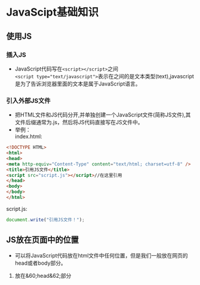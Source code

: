 # JavaScipt基础知识

## 使用JS
### 插入JS
* JavaScript代码写在```<script></script>```之间  
```<script type="text/javascript">```表示在<script></script>之间的是文本类型(text),javascript是为了告诉浏览器里面的文本是属于JavaScript语言。
### 引入外部JS文件
* 把HTML文件和JS代码分开,并单独创建一个JavaScript文件(简称JS文件),其文件后缀通常为.js，然后将JS代码直接写在JS文件中。
* 举例：  
index.html:
```html
<!DOCTYPE HTML>
<html>
<head>
<meta http-equiv="Content-Type" content="text/html; charset=utf-8" />
<title>引用JS文件</title>
<script src="script.js"></script>//在这里引用
</head>
<body>
</body>
</html>
```
script.js:
```javascript
document.write("引用JS文件！");
```


## JS放在页面中的位置
* 可以将JavaScript代码放在html文件中任何位置，但是我们一般放在网页的head或者body部分。  
1. 放在&60;head&62;部分